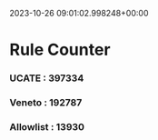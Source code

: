 2023-10-26 09:01:02.998248+00:00
# Rule Counter 
 ### UCATE : 397334

 ### Veneto : 192787

 ### Allowlist : 13930